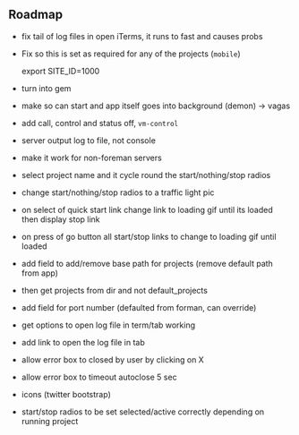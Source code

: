 Roadmap
-------

- fix tail of log files in open iTerms, it runs to fast and causes probs

- Fix so this is set as required for any of the projects (`mobile`)

    export SITE_ID=1000

- turn into gem

- make so can start and app itself goes into background (demon) -> vagas

- add call, control and status off, `vm-control`

- server output log to file, not console

- make it work for non-foreman servers

- select project name and it cycle round the start/nothing/stop radios

- change start/nothing/stop radios to a traffic light pic

- on select of quick start link change link to loading gif until its loaded then display stop link

- on press of go button all start/stop links to change to loading gif until loaded

- add field to add/remove base path for projects (remove default path from app)

- then get projects from dir and not default_projects

- add field for port number (defaulted from forman, can override)

- get options to open log file in term/tab working

- add link to open the log file in tab

- allow error box to closed by user by clicking on X

- allow error box to timeout autoclose 5 sec

- icons (twitter bootstrap)

- start/stop radios to be set selected/active correctly depending on running project

